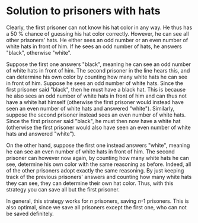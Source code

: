 Solution to prisoners with hats
==============================

Clearly, the first prisoner can not know his hat color in any way. He thus has a
50 % chance of guessing his hat color correctly. However, he can see all other
prisoners' hats. He either sees an odd number or an even number of white hats in
front of him. If he sees an odd number of hats, he answers "black", otherwise
"white".

Suppose the first one answers "black", meaning he can see an odd number of white
hats in front of him. The second prisoner in the line hears this, and can
determine his own color by counting how many white hats he can see in front of
him. Suppose he sees an odd number of white hats. Since the first prisoner said
"black", then he must have a black hat. This is because he also sees an odd
number of white hats in front of him and can thus not have a white hat himself
(otherwise the first prisoner would instead have seen an even number of white
hats and answered "white"). Similarly, suppose the second prisoner instead sees
an even number of white hats. Since the first prisoner said "black", he must
then now have a white hat (otherwise the first prisoner would also have seen an
even number of white hats and answered "white").

On the other hand, suppose the first one instead answers "white", meaning he can
see an even number of white hats in front of him. The second prisoner can
however now again, by counting how many white hats he can see, determine his own
color with the same reasoning as before. Indeed, all of the other prisoners
adopt exactly the same reasoning. By just keeping track of the previous
prisoners' answers and counting how many white hats they can see, they can
determine their own hat color. Thus, with this strategy you can save all but the
first prisoner.

In general, this strategy works for _n_ prisoners, saving _n_-1 prisoners. This
is also optimal, since we save all prisoners except the first one, who can not
be saved definitely.
